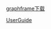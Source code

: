 [graphframe下载](https://spark-packages.org/package/graphframes/graphframes)

[UserGuide](https://graphframes.github.io/graphframes/docs/_site/index.html)

